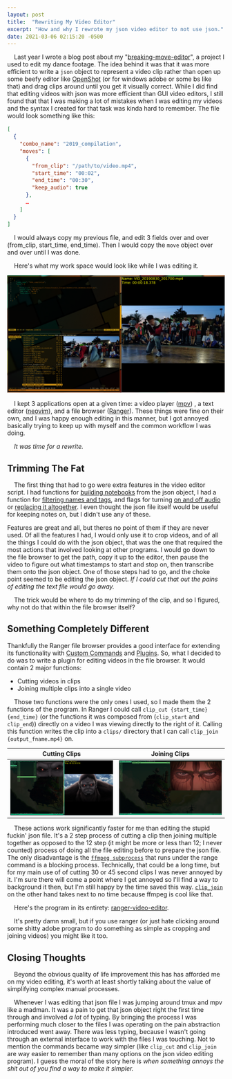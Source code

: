```yaml
---
layout: post
title:  "Rewriting My Video Editor"
excerpt: "How and why I rewrote my json video editor to not use json."
date: 2021-03-06 02:15:20 -0500
---
```


&nbsp;&nbsp;&nbsp;&nbsp;Last year I wrote a blog post about my "[breaking-move-editor](https://gitlab.com/Ragnyll/breaking_move_editor)", a project I used to edit my dance footage.
 The idea behind it was that it was more efficient to write a `json` object to represent a video clip rather than open up some beefy editor like [OpenShot](https://www.openshot.org/) (or for windows adobe or some bs like that) and drag clips around until you get it visually correct.
 While I did find that editing videos with json was more efficient than GUI video editors, I still found that that I was making a lot of mistakes when I was editing my videos and the syntax I created for that task was kinda hard to remember.
 The file would look something like this:

```json
[
  {
    "combo_name": "2019_compilation",
    "moves": [
      {
        "from_clip": "/path/to/video.mp4",
        "start_time": "00:02",
        "end_time": "00:30",
        "keep_audio": true
      },
      …
    ]
  }
]
```

&nbsp;&nbsp;&nbsp;&nbsp;I would always copy my previous file, and edit 3 fields over and over (from_clip, start_time, end_time).
 Then I would copy the `move` object over and over until I was done.

&nbsp;&nbsp;&nbsp;&nbsp;Here's what my work space would look like while I was editing it.

![old_workflow](/assets/2021-03-06-rewriting-my-video-editor/old_workflow.png)

&nbsp;&nbsp;&nbsp;&nbsp;I kept 3 applications open at a given time: a video player ([mpv](https://mpv.io/installation/)) , a text editor ([neovim](https://neovim.io/)), and a file browser ([Ranger](https://github.com/ranger/ranger)).
 These things were fine on their own, and I was happy enough editing in this manner, but I got annoyed basically trying to keep up with myself and the common workflow I was doing.

&nbsp;&nbsp;&nbsp;&nbsp;_It was time for a rewrite._

## Trimming The Fat
&nbsp;&nbsp;&nbsp;&nbsp;The first thing that had to go were extra features in the video editor script.
 I had functions for [building notebooks](https://gitlab.com/Ragnyll/breaking_move_editor/-/blob/3b9dccc4c8e8883126237420ebd4aef14d57ac8e/source/move_vid_builder.py#L130) from the json object, I had a function for [filtering names and tags](https://gitlab.com/Ragnyll/breaking_move_editor/-/blob/3b9dccc4c8e8883126237420ebd4aef14d57ac8e/source/move_vid_builder.py#L152), and flags for turning [on and off audio](https://gitlab.com/Ragnyll/breaking_move_editor/-/blob/3b9dccc4c8e8883126237420ebd4aef14d57ac8e/source/move_vid_builder.py#L34) or [replacing it altogether](https://gitlab.com/Ragnyll/breaking_move_editor/-/blob/3b9dccc4c8e8883126237420ebd4aef14d57ac8e/source/move_vid_builder.py#L80).
 I even thought the json file itself would be useful for keeping notes on, but I didn't use any of these.

 Features are great and all, but theres no point of them if they are never used.
 Of all the features I had, I would only use it to crop videos, and of all the things I could do with the json object, that was the one that required the most actions that involved looking at other programs.
 I would go down to the file browser to get the path, copy it up to the editor, then pause the video to figure out what timestamps to start and stop on, then transcribe them onto the json object.
 One of those steps had to go, and the choke point seemed to be editing the json object.
 _If I could cut that out the pains of editing the text file would go away._

&nbsp;&nbsp;&nbsp;&nbsp;The trick would be where to do my trimming of the clip, and so I figured, why not do that within the file browser itself?

## Something Completely Different
 Thankfully the Ranger file browser provides a good interface for extending its functionality with [Custom Commands](https://github.com/ranger/ranger/wiki/Custom-Commands) and [Plugins](https://github.com/ranger/ranger/wiki/Plugins).
 So, what I decided to do was to write a plugin for editing videos in the file browser.
 It would contain 2 major functions:
*  Cutting videos in clips
*  Joining multiple clips into a single video

&nbsp;&nbsp;&nbsp;&nbsp;Those two functions were the only ones I used, so I made them the 2 functions of the program.
 In Ranger I could call `clip_cut {start_time} {end_time}` (or the functions it was composed from (`clip_start` and `clip_end`)) directly on a video I was viewing directly to the right of it.
 Calling this function writes the clip into a `clips/` directory that I can call `clip_join {output_fname.mp4}` on.

Cutting Clips | Joining Clips
------------- | -------------
![cutting_clips](/assets/2021-03-06-rewriting-my-video-editor/cutting_clips.png) | ![joining clips](/assets/2021-03-06-rewriting-my-video-editor/joining_clips.png)

&nbsp;&nbsp;&nbsp;&nbsp;These actions work significantly faster for me than editing the stupid fuckin' json file. It's a 2 step process of cutting a clip then joining multiple together as opposed to the 12 step (it might be more or less than 12; I never counted) process of doing all the file editing before to prepare the json file.
 The only disadvantage is the [`ffmpeg subprocess`](https://gitlab.com/Ragnyll/ranger-video-editor/-/blob/544ba9bf2c57aa9fd691da10d8f973304fe2bd59/video_editor.py#L46-51) that runs under the range command is a blocking process.
 Technically, that could be a long time, but for my main use of of cutting 30 or 45 second clips I was never annoyed by it.
 I'm sure there will come a point where I get annoyed so I'll find a way to background it then, but I'm still happy by the time saved this way.
 [`clip_join`](https://gitlab.com/Ragnyll/ranger-video-editor/-/blob/544ba9bf2c57aa9fd691da10d8f973304fe2bd59/video_editor.py#L126) on the other hand takes next to no time because ffmpeg is cool like that.

&nbsp;&nbsp;&nbsp;&nbsp;Here's the program in its entirety: [ranger-video-editor](https://gitlab.com/Ragnyll/ranger-video-editor/-/tree/master).

&nbsp;&nbsp;&nbsp;&nbsp;It's pretty damn small, but if you use ranger (or just hate clicking around some shitty adobe program to do something as simple as cropping and joining videos) you might like it too.

## Closing Thoughts
&nbsp;&nbsp;&nbsp;&nbsp;Beyond the obvious quality of life improvement this has has afforded me on my video editing, it's worth at least shortly talking about the value of simplifying complex manual processes.

&nbsp;&nbsp;&nbsp;&nbsp;Whenever I was editing that json file I was jumping around tmux and mpv like a madman.
 It was a pain to get that json object right the first time through and involved _a lot_ of typing.
 By bringing the process I was performing much closer to the files I was operating on the pain abstraction introduced went away.
 There was less typing, because I wasn't going through an external interface to work with the files I was touching.
 Not to mention the commands became way simpler (like `clip_cut` and `clip_join` are way easier to remember than many options on the json video editing program).
 I guess the moral of the story here is _when something annoys the shit out of you find a way to make it simpler._
